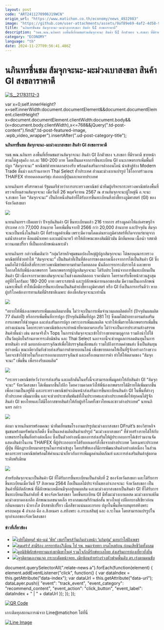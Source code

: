 ```yaml
---
layout: post
code: "ART2411270906J19WCN"
origin_url: "https://www.matichon.co.th/economy/news_4922983"
image: "https://github.com/user-attachments/assets/9af89e69-4af2-4d58-9231-259bd636d1e4"
title: "นภินทรชื่นชม ส้มจุกจะนะ-มะม่วงเบาสงขลา สินค้า GI สงขลาราคาดี"
description: "รมช.พณ.นภินทร ลงพื้นที่เยี่ยมชมสวนส้มจุกจะนะ สินค้า GI อีกตัวของ จ.สงขลา ที่มีราคาดี ขายหน้าสวนได้สูงสุดถึง กก.ละ 180-200 บาท"
category: "ECONOMY"
language: "th"
date: 2024-11-27T09:56:41.486Z
---
```


# นภินทรชื่นชม ส้มจุกจะนะ-มะม่วงเบาสงขลา สินค้า GI สงขลาราคาดี

[![](https://www.matichon.co.th/wp-content/uploads/2024/11/S__21783112-3.jpg "S__21783112-3")](https://www.matichon.co.th/wp-content/uploads/2024/11/S__21783112-3.jpg)

var x=0;self.innerHeight?x=self.innerWidth:document.documentElement&&document.documentElement.clientHeight?x=document.documentElement.clientWidth:document.body&&(x=document.body.clientWidth),x<=768&&jQuery(".td-post-content").find(".td-post-featured-image, .wpb\_video\_wrapper").insertAfter(".ud-post-category-title");

**นภินทรชื่นชม ส้มจุกจะนะ-มะม่วงเบาสงขลา สินค้า GI สงขลาราคาดี**

รมช.พณ.นภินทร ลงพื้นที่เยี่ยมชมสวนส้มจุกจะนะ สินค้า GI อีกตัวของ จ.สงขลา ที่มีราคาดี ขายหน้าสวนได้สูงสุดถึง กก.ละ 180-200 บาท โดยเป็นผลจากการขึ้นทะเบียน GI แนะเกษตรกรเพิ่มพื้นที่ปลูก “ส้มจุกจะนะ” พาณิชย์ช่วยหาตลาดรองรับ พร้อมส่งเสริมการค้าออนไลน์ นำเข้าสู่ห้าง Modern Trade ชั้นนำ และร้านอาหาร Thai Select ทั่วประเทศ ส่วนมะม่วงเบาแปรรูป ใช้โอกาสร่วมงาน THAIFEX ทำยอดออเดอร์พุ่ง ส่งออกญี่ปุ่นและหลายประเทศ

นายนภินทร ศรีสรรพางค์ รัฐมนตรีช่วยว่าการกระทรวงพาณิชย์ นำทีมผู้บริหารกระทรวงพาณิชย์ลงพื้นที่ตรวจเยี่ยมสวนส้มจุกจะนะ เมื่อวันที่ 26 พฤศจิกายน 2567 ณ สวนส้มจุกจะนะผู้ใหญ่นี อ.จะนะ จ.สงขลา โดย “ส้มจุกจะนะ” เป็นอีกหนึ่งสินค้าที่ได้รับการขึ้นทะเบียนสิ่งบ่งชี้ทางภูมิศาสตร์ (GI) ของจังหวัดสงขลา

![](https://www.matichon.co.th/wp-content/uploads/2024/11/S__21783031_0-scaled.jpg)

นายนภินทรฯ เปิดเผยว่า ปัจจุบันสินค้า GI ขึ้นทะเบียนแล้ว 216 รายการ สร้างมูลค่าให้แก่เศรษฐกิจประเทศ กว่า 77,000 ล้านบาท โดยเพิ่มขึ้นจากปี 2566 กว่า 20,000 ล้านบาท และปัจจุบัน ส้มจุกจะนะเป็นหนึ่งในสินค้า GI ที่สร้างมูลค้าเพิ่ม เพราะมีความโดดเด่นทางภูมิศาสตร์ที่เกิดจากแร่ธาตุจากแม่น้ำสองสาย คือแม่น้ำเทพา และแม่น้ำนาทวี ทำให้ลักษณะของส้มมีผิวมัน มีกลิ่มหอม เนื้อฉ่ำ รสชาติหวานอมเปรี้ยว ที่เป็นเอกลักษณ์เฉพาะตัว

นายนภินทร กล่าวเพิ่มเติมว่า “กลุ่มวิสาหกิจชุมชนแปลงใหญ่ผู้ปลูกส้มจุกจะนะ ได้ขอบคุณกระทรวงพาณิชย์ที่ช่วยทำให้ “ส้มจุกจะนะ” เป็นสินค้าที่เป็นที่ต้องการของตลาดเนื่องจากการได้เป็นสินค้า GI ซึ่งผมถือได้ว่านี่คือสิ่งที่กระทรวงพาณิชย์พยายามทำมาโดยตลอด นั่นคือการยกระดับรายได้ และขยายโอกาสให้กับพี่น้องเกษตรกร โดยเกษตรกรผู้ปลูกส้มจุกจะนะ ได้รับประโยชน์จากการขึ้นทะเบียนเป็นสินค้า GI เนื่องจากราคาของส้มจุกจะนะในช่วงผลผลิตออก ราคาดีมาก โดยราคารับซื้อหน้าสวนสูงสุดอยู่ที่กิโลกรัมละ 180-200 บาท เพราะรสชาติ และรูปลักษณ์ภายนอกของส้ม มีความเป็นเอกลักษณ์เฉพาะพื้นที่ ทำให้เมื่อมีการขึ้นทะเบียนเป็นสินค้าบ่งชี้ทางภูมิศาสตร์ หรือ GI ยิ่งเป็นการการันตีว่า หากผู้บริโภคต้องการทานส้มที่มีรสชาติเฉพาะ ต้องซื้อส้มจุกจะนะเท่านั้น

![](https://www.matichon.co.th/wp-content/uploads/2024/11/S__21783078_0.jpg)

“อยากให้พี่น้องเกษตรกรเพิ่มผลผลิตมากขึ้น ไม่ว่าจะเป็นการเพิ่มจำนวนผลผลิตต่อไร่ (ปัจจุบันผลผลิต 77 ตันต่อปี) หรือการเพิ่มพื้นที่การปลูก (ปัจจุบันมีพื้นที่ปลูก 281 ไร่) ซึ่งผมได้ฝากทางกรมส่งเสริมการเกษตรให้ช่วยดูแล และส่งเสริมการปลูก เพราะการเพิ่มผลผลิต จะทำให้เพิ่มรายได้เกษตรกรเพิ่มขึ้นอย่างแน่นอน โดยกระทรวงพาณิชย์เองจะทำหน้าที่หาตลาดรองรับ ไม่ว่าจะเป็นการประสานห้างสรรพสินค้าชั้นนำ เช่น ตลาดจริงใจ Tops ในการนำส้มจุกจะนะเข้าไปวางขายตามฤดูกาล รวมถึงนำไปใช้เป็นวัตถุดิบในร้านอาหารระดับมิชลิน และ Thai Select นอกจากนี้จะช่วยดูแลการลดต้นทุนในการขายสินค้า อาทิ มอบกล่องบรรจุภัณฑ์เพื่อใช้บรรจุส้มเพื่อขนส่ง รวมไปถึงการลดค่าขนส่ง ซึ่งเป็นต้นทุนอย่างหนึ่ง ขณะเดียวกันยังช่วยส่งเสริมการค้าขายออนไลน์ เพื่อขยายตลาดให้เป็นที่รู้จักอย่างกว้างขวาง โดยจะเข้าไปช่วยในเรื่องการออกแบบบรรจุภัณฑ์ และเครื่องหมายการค้า ทำให้ให้ตลาดของ “ส้มจุกจะนะ” เพิ่มขึ้น เพื่อรองรับผลผลิต”

![](https://www.matichon.co.th/wp-content/uploads/2024/11/S__21783024_0-scaled.jpg)

“กระทรวงพาณิชย์หวังว่าการส่งเสริม และผลักดันในครั้งนี้จะสามารถเพิ่มมูลค่าให้กับสินค้า GI “ส้มจุกจะนะ“ จังหวัดสงขลา ได้เพิ่มมากขึ้นไปอีก โดยความคาดหวังให้พี่น้องเกษตรกรได้มีรายได้เพิ่มมากขึ้น เพื่อความเป็นอยู่ที่ดี และกระทรวงพาณิชย์จะเดินหน้าส่งเสริมการขึ้นทะเบียนสินค้า GI ในพื้นที่ต่างๆ ทั่วประเทศ เพิ่มมากขึ้น และจะช่วยประชาสัมพันธ์ทั้งในประเทศและต่างประเทศเพื่อให้ทุกคนได้รู้จักสินค้า GI ของไทยและได้มีโอกาสขายสินค้าให้กับผู้บริโภคทั้งชาวไทยและชาวต่างประเทศ” นายนภินทร กล่าว

![](https://www.matichon.co.th/wp-content/uploads/2024/11/S__21783075_0.jpg)

ต่อมา นายนภินทรพร้อมคณะ นำทีมเยี่ยมชมโรงงานแปรรูปมะม่วงเบาสงขลา DFruit’s ของวิสาหกิจชุมชนพร้อมทรัพย์มาเก็ตติ้ง ซึ่งเป็นแหล่งผลิตสินค้าแปรรูป “มะม่วงเบาสงขลา” ที่ช่วยสร้างรายได้ให้กับเกษตรกรในพื้นที่อย่างต่อเนื่อง ซึ่งเป็นตัวอย่างหนึ่งของการส่งเสริมให้ผู้ประกอบการได้เข้าร่วมงานจัดแสดงสินค้าในงาน THAIFEX ที่ผู้ประกอบการได้รับออเดอร์สั่งซื้อจากต่างประเทศ โดยเฉพาะประเทศญี่ปุ่น ที่มีกฎระเบียบมาตรฐานในการนำเข้าสูง โดยบริษัทเองก็มีการพัฒนาสินค้าอย่างต่อเนื่อง ในส่วนของกระทรวงพาณิชย์พร้อมให้คำแนะนำเกี่ยวกับการเพิ่มมูลค่าผลิตภัณฑ์ และการส่งเสริมสินค้าสู่ตลาดระดับพรีเมียม

![](https://www.matichon.co.th/wp-content/uploads/2024/11/S__21783029_0.jpg)

สำหรับส้มจุกจะนะเป็นสินค้า GI ที่ได้รับการขึ้นทะเบียนเป็นลำดับที่ 2 ของจังหวัดสงขลา และได้รับการขึ้นทะเบียนเมื่อวันที่ 17 สิงหาคม 2564 ถือเป็นผลไม้ประจำถิ่นของอำเภอจะนะ จังหวัดสงขลา เป็นสินค้าที่มีอัตลักษณ์ ที่มีลักษณะเหมือนมีจุกอยู่บนผลส้ม และมะม่วงเบาสงขลาเป็นสินค้า GI ที่ได้รับการขึ้นทะเบียนเป็นลำดับที่ 4 ของจังหวัดสงขลา โดยขึ้นทะเบียน GI มีทั้งมะม่วงเบาผลสด มะม่วงเบาแช่อิ่ม มะม่วงเบาดองเกลือ ลักษณะผลขนาดเล็ก ทรงกลมแกมรีก้านช่อสั้น พวงใหญ่ เปลือกบางสีเขียวอ่อน กลิ่นหอมแรง น้ำยางใส มีรสชาติเปรี้ยว เนื้อสีขาวแน่นและกรอบ ปลูกในพื้นที่คาบสมุทรสทิงพระครอบคลุม 4 อำเภอ คือ อ.สิงหนคร อ.สทิงพระ อ.กระแสสินธุ์ และ อ.ระโนด โดยสามารถแปรรูปในทุกอำเภอของจังหวัดสงขลา

#### ข่าวที่เกี่ยวข้อง

*   [![](https://www.matichon.co.th/wp-content/uploads/2024/11/0E002A9A-CD99-4719-9D3B-1C1EB549B361.jpeg)เปย์ไม่หยุด! พ่อ-แม่ ‘พีท’ เซอร์ไพรส์วันเกิดล่วงหน้า ‘แก้มบุ๋ม’ มอบกำไลฝังเพชร](https://www.matichon.co.th/entertainment/news_4923300)
*   [![](https://www.matichon.co.th/wp-content/uploads/2024/11/ปกข่าว-7281-244.jpg)สุดเศร้า! สามีร้อง ภรรยาท้อง7เดือน ไป รพ. หมอจ่ายยา กรดไหลย้อน ก่อนเสียชีวิตทั้งกลม](https://www.matichon.co.th/region/news_4923152)
*   [![](https://www.matichon.co.th/wp-content/uploads/2024/11/01-231.jpg)มูลนิธิพิทักษ์อุทยานแห่งชาติเขาใหญ่ รวมใจภักดิ์รักษ์ทะเลไทย ส่งเสริมการท่องเที่ยวยั่งยืน](https://www.matichon.co.th/publicize/news_4923254)
*   [![](https://www.matichon.co.th/wp-content/uploads/2024/11/d92.jpg)ญาติตามเองจนเจอ กระบะตัดหน้าจยย. เมียซ้อนท้ายร่างร่วงหัวฟาดพื้นดับ ตร.เร่งตามคนขับ](https://www.matichon.co.th/region/news_4923222)

document.querySelectorAll(".relate-news a").forEach(function(element) { element.addEventListener("click", function() { var dataIndex = this.getAttribute("data-index"); var dataUrl = this.getAttribute("data-url"); dataLayer.push({ "event": "track\_event", "event\_category": "recommend\_content", "event\_action": "click\_button", "event\_label": dataIndex + " | " + dataUrl }); }); });

[![QR Code](https://www.matichon.co.th/wp-content/uploads/2023/07/wob1371z.jpg)](https://lin.ee/ht0nDxX)

เกาะติดทุกสถานการณ์จาก Line@matichon ได้ที่นี่

[![Line Image](https://www.matichon.co.th/wp-content/uploads/2023/07/th.png)](https://lin.ee/ht0nDxX)